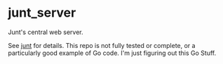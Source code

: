 # junt_server
Junt's central web server.


See [junt](https://github.com/masukomi/junt) for details. This repo is not fully tested or complete, or a particularly good example of Go code. I'm just figuring out this Go Stuff.
